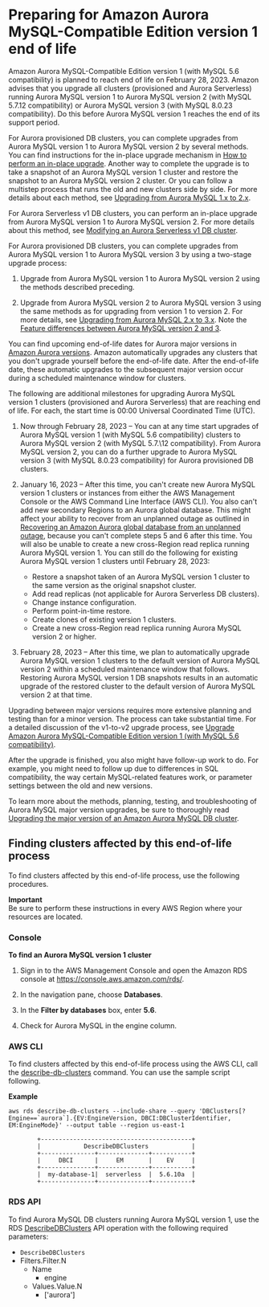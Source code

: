 # Preparing for Amazon Aurora MySQL\-Compatible Edition version 1 end of life<a name="Aurora.MySQL56.EOL"></a>

Amazon Aurora MySQL\-Compatible Edition version 1 \(with MySQL 5\.6 compatibility\) is planned to reach end of life on February 28, 2023\. Amazon advises that you upgrade all clusters \(provisioned and Aurora Serverless\) running Aurora MySQL version 1 to Aurora MySQL version 2 \(with MySQL 5\.7\.12 compatibility\) or Aurora MySQL version 3 \(with MySQL 8\.0\.23 compatibility\)\. Do this before Aurora MySQL version 1 reaches the end of its support period\.

For Aurora provisioned DB clusters, you can complete upgrades from Aurora MySQL version 1 to Aurora MySQL version 2 by several methods\. You can find instructions for the in\-place upgrade mechanism in [How to perform an in\-place upgrade](AuroraMySQL.Updates.MajorVersionUpgrade.md#AuroraMySQL.Upgrading.Procedure)\. Another way to complete the upgrade is to take a snapshot of an Aurora MySQL version 1 cluster and restore the snapshot to an Aurora MySQL version 2 cluster\. Or you can follow a multistep process that runs the old and new clusters side by side\. For more details about each method, see [Upgrading from Aurora MySQL 1\.x to 2\.x](AuroraMySQL.Updates.MajorVersionUpgrade.md#AuroraMySQL.Updates.MajorVersionUpgrade.1to2)\.

For Aurora Serverless v1 DB clusters, you can perform an in\-place upgrade from Aurora MySQL version 1 to Aurora MySQL version 2\. For more details about this method, see [Modifying an Aurora Serverless v1 DB cluster](aurora-serverless.modifying.md)\.

For Aurora provisioned DB clusters, you can complete upgrades from Aurora MySQL version 1 to Aurora MySQL version 3 by using a two\-stage upgrade process:

1. Upgrade from Aurora MySQL version 1 to Aurora MySQL version 2 using the methods described preceding\.

1. Upgrade from Aurora MySQL version 2 to Aurora MySQL version 3 using the same methods as for upgrading from version 1 to version 2\. For more details, see [Upgrading from Aurora MySQL 2\.x to 3\.x](AuroraMySQL.Updates.MajorVersionUpgrade.md#AuroraMySQL.Updates.MajorVersionUpgrade.2to3)\. Note the [Feature differences between Aurora MySQL version 2 and 3](Aurora.AuroraMySQL.Compare-v2-v3.md#AuroraMySQL.Compare-v2-v3-features)\.

You can find upcoming end\-of\-life dates for Aurora major versions in [Amazon Aurora versions](Aurora.VersionPolicy.md)\. Amazon automatically upgrades any clusters that you don't upgrade yourself before the end\-of\-life date\. After the end\-of\-life date, these automatic upgrades to the subsequent major version occur during a scheduled maintenance window for clusters\. 

The following are additional milestones for upgrading Aurora MySQL version 1 clusters \(provisioned and Aurora Serverless\) that are reaching end of life\. For each, the start time is 00:00 Universal Coordinated Time \(UTC\)\. 

1. Now through February 28, 2023 – You can at any time start upgrades of Aurora MySQL version 1 \(with MySQL 5\.6 compatibility\) clusters to Aurora MySQL version 2 \(with MySQL 5\.7.\12 compatibility\)\. From Aurora MySQL version 2, you can do a further upgrade to Aurora MySQL version 3 \(with MySQL 8\.0\.23 compatibility\) for Aurora provisioned DB clusters\. 

1. January 16, 2023 – After this time, you can't create new Aurora MySQL version 1 clusters or instances from either the AWS Management Console or the AWS Command Line Interface \(AWS CLI\)\. You also can't add new secondary Regions to an Aurora global database\. This might affect your ability to recover from an unplanned outage as outlined in [Recovering an Amazon Aurora global database from an unplanned outage](aurora-global-database-disaster-recovery.md#aurora-global-database-failover), because you can't complete steps 5 and 6 after this time\. You will also be unable to create a new cross\-Region read replica running Aurora MySQL version 1\. You can still do the following for existing Aurora MySQL version 1 clusters until February 28, 2023:
   + Restore a snapshot taken of an Aurora MySQL version 1 cluster to the same version as the original snapshot cluster\.
   + Add read replicas \(not applicable for Aurora Serverless DB clusters\)\.
   + Change instance configuration\.
   + Perform point\-in\-time restore\.
   + Create clones of existing version 1 clusters\.
   + Create a new cross\-Region read replica running Aurora MySQL version 2 or higher\.

1.  February 28, 2023 – After this time, we plan to automatically upgrade Aurora MySQL version 1 clusters to the default version of Aurora MySQL version 2 within a scheduled maintenance window that follows\. Restoring Aurora MySQL version 1 DB snapshots results in an automatic upgrade of the restored cluster to the default version of Aurora MySQL version 2 at that time\. 

Upgrading between major versions requires more extensive planning and testing than for a minor version\. The process can take substantial time\. For a detailed discussion of the v1\-to\-v2 upgrade process, see [Upgrade Amazon Aurora MySQL\-Compatible Edition version 1 \(with MySQL 5\.6 compatibility\)](http://aws.amazon.com/blogs/database/upgrade-amazon-aurora-mysql-compatible-edition-version-1-with-mysql-5-6-compatibility)\.

After the upgrade is finished, you also might have follow\-up work to do\. For example, you might need to follow up due to differences in SQL compatibility, the way certain MySQL\-related features work, or parameter settings between the old and new versions\.

To learn more about the methods, planning, testing, and troubleshooting of Aurora MySQL major version upgrades, be sure to thoroughly read [Upgrading the major version of an Amazon Aurora MySQL DB cluster](AuroraMySQL.Updates.MajorVersionUpgrade.md)\.

## Finding clusters affected by this end\-of\-life process<a name="find-cluster"></a>

To find clusters affected by this end\-of\-life process, use the following procedures\.

**Important**  
Be sure to perform these instructions in every AWS Region where your resources are located\.

### Console<a name="aurora-find-mysqlv1-cluster.CON"></a>

**To find an Aurora MySQL version 1 cluster**

1. Sign in to the AWS Management Console and open the Amazon RDS console at [https://console\.aws\.amazon\.com/rds/](https://console.aws.amazon.com/rds/)\.

1.  In the navigation pane, choose **Databases**\.

1.  In the **Filter by databases** box, enter **5\.6**\.

1. Check for Aurora MySQL in the engine column\.

### AWS CLI<a name="aurora-find-mysqlv1-cluster.CLI"></a>

To find clusters affected by this end\-of\-life process using the AWS CLI, call the [describe\-db\-clusters](https://docs.aws.amazon.com/cli/latest/reference/rds/describe-db-clusters.html) command\. You can use the sample script following\.

**Example**  

```
aws rds describe-db-clusters --include-share --query 'DBClusters[?Engine==`aurora`].{EV:EngineVersion, DBCI:DBClusterIdentifier, EM:EngineMode}' --output table --region us-east-1     
        
        +------------------------------------------+
        |            DescribeDBClusters            |
        +---------------+--------------+-----------+
        |     DBCI      |     EM       |    EV     |
        +---------------+--------------+-----------+
        |  my-database-1|  serverless  |  5.6.10a  |
        +---------------+--------------+-----------+
```

### RDS API<a name="Aurora-find-mysqlv1-cluster.API"></a>

To find Aurora MySQL DB clusters running Aurora MySQL version 1, use the RDS [DescribeDBClusters](https://docs.aws.amazon.com/AmazonRDS/latest/APIReference/API_DescribeDBClusters.html) API operation with the following required parameters: 
+  `DescribeDBClusters`
  + Filters\.Filter\.N
    + Name
      + engine
    + Values\.Value\.N
      + \['aurora'\]
